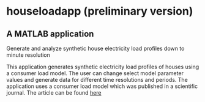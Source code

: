 # houseloadapp (preliminary version)
## A MATLAB application

Generate and analyze synthetic house electricity load profiles down to minute resolution

This application generates synthetic electricity load profiles of houses using a consumer load model. The user can change select model parameter values and generate data for different time resolutions and periods. The application uses a consumer load model which was published in a scientific journal. The article can be found <a href="https://doi.org/10.1016/j.apenergy.2014.06.048">here</a>
